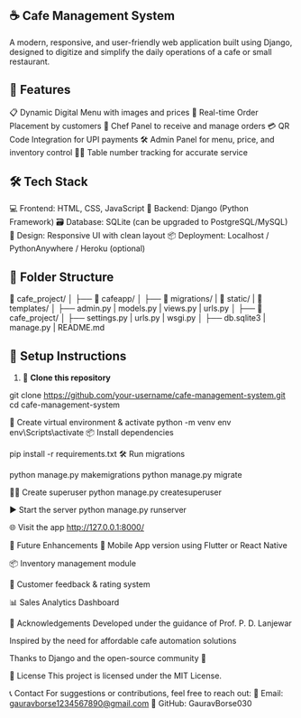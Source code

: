 
## ☕ Cafe Management System

A modern, responsive, and user-friendly web application built using Django, designed to digitize and simplify the daily operations of a cafe or small restaurant.

## 🚀 Features

 📋 Dynamic Digital Menu with images and prices
 🧾 Real-time Order Placement by customers
 🔔 Chef Panel to receive and manage orders
 💳 QR Code Integration for UPI payments
 🛠️ Admin Panel for menu, price, and inventory control
 🧑‍🍳 Table number tracking for accurate service


## 🛠️ Tech Stack

 💻 Frontend: HTML, CSS, JavaScript
 🐍 Backend: Django (Python Framework)
 🗃️ Database: SQLite (can be upgraded to PostgreSQL/MySQL)
 🎨 Design: Responsive UI with clean layout
 📦 Deployment: Localhost / PythonAnywhere / Heroku (optional)



## 📂 Folder Structure

📁 cafe_project/
│
├── 📁 cafeapp/
│   ├── 📁 migrations/ | 📁 static/ | 📁 templates/
│   ├── admin.py | models.py | views.py | urls.py
│
├── 📁 cafe_project/
│   ├── settings.py | urls.py | wsgi.py
│
├── db.sqlite3 | manage.py | README.md


## 🔧 Setup Instructions

1. 🔽 **Clone this repository**


git clone https://github.com/your-username/cafe-management-system.git
cd cafe-management-system

🐍 Create virtual environment & activate
python -m venv env
env\Scripts\activate
📦 Install dependencies

pip install -r requirements.txt
🛠️ Run migrations

python manage.py makemigrations
python manage.py migrate


🧑‍💻 Create superuser
python manage.py createsuperuser


▶️ Start the server
python manage.py runserver


🌐 Visit the app
http://127.0.0.1:8000/



📌 Future Enhancements
📱 Mobile App version using Flutter or React Native

📦 Inventory management module

💬 Customer feedback & rating system

📊 Sales Analytics Dashboard

🙏 Acknowledgements
Developed under the guidance of Prof. P. D. Lanjewar

Inspired by the need for affordable cafe automation solutions

Thanks to Django and the open-source community 💙

📃 License
This project is licensed under the MIT License.

📞 Contact
For suggestions or contributions, feel free to reach out:
📧 Email: gauravborse1234567890@gmail.com
🔗 GitHub: GauravBorse030

